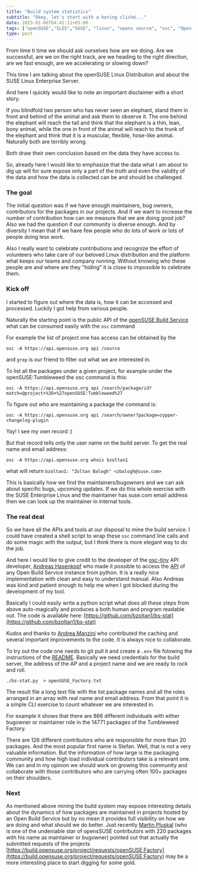 ```yaml
---
title: "Build system statistics"
subtitle: "Okey, let's start with a boring cliché..."
date: 2023-01-06T04:41:11+03:00
tags: ["openSUSE","SLES","SUSE", "linux", "opens source", "osc", "Open Build Service", "LDAP"]
type: post
---
```


From time ti time we should ask ourselves how are we doing. Are we successful, are we on the right track, are we heading to the right direction, are we fast enough, are we accelerating or slowing  down?

This time I am talking about the openSUSE  Linux Distribution and about the SUSE Linux Enterprise Server.

And here I quickly would like to note an important disclaimer with a short story. 

If you blindfold two person who has never seen an elephant, stand  them in front and behind of the animal and ask them to observe it. The one behind the elephant will reach the tail and think that the elephant is a thin, lean, bony animal, while the one in front of the animal will reach to the trunk of the elephant and think that it is a muscular, flexible, hose-like animal. Naturally both are terribly wrong. 

Both draw their own conclusion based on the data they have access to.

So, already here I would like to emphasize that the data what I am about to dig up will for sure expose only a part of the truth and even the validity of the data and how the data is collected can be and should be challenged.

### The goal 

The initial question was if we have enough maintainers, bug owners, contributors for the packages in our projects. And if we want to increase the number of contribution how can we measure that we are doing good job? Also we had the question if our community is diverse enough. And by diversity I mean that if we have few people who do lots of work or lots of people doing less work.

Also I really want to celebrate contributions and recognize the effort of volunteers who take care of our beloved Linux distribution and the platform what keeps our teams and company running. Without knowing who these people are and where are they "hiding" it is close to impossible to celebrate them.

### Kick off

I started to figure out where the data is, how it can be accessed and processed. Luckily I got help from various people.

Naturally  the starting point is the public API of the [openSUSE Build Service](https://build.opensuse.org/) what can be consumed easily with the `osc` command

For example the list of project one has access can be obtained by the
```
osc -A https://api.opensuse.org api /source
```

and `grep` is our friend to filter out what we are interested in.

To list all the packages under a given project, for example under the openSUSE:Tumbleweed the osc command is this:

```
osc -A https://api.opensuse.org api /search/package/id?match=@project+%3D+%27openSUSE:Tumbleweed%27
```

To figure out who are maintaining a package the command is:

```
osc -A https://api.opensuse.org api /search/owner?package=zypper-changelog-plugin
```

Yay! I see my own record :)

But that record tells only the user name on the build server. To get the real name and email address:

```
osc -A https://api.opensuse.org whois bzoltan1
```

what will return `bzoltan1: "Zoltan Balogh" <zbalogh@suse.com>`

This is basically how we find the maintainers/bugowners and we can ask about specific bugs, upcoming updates. If we do this whole exercise with the SUSE Enterprise Linux and the maintainer has suse.com email address then we can look up the maintainer in internal tools.

### The real deal

So we have all the APIs and tools at our disposal to mine the build service. I could have created a shell script to wrap these `osc` command line calls and do some magic with the output, but I think there is more elegant way to do the job.

And here I would like to give credit to the developer of the [osc-tiny](https://osc-tiny.readthedocs.io) API developer,  [Andreas Hasenkopf](https://github.com/crazyscientist) who made it possible to access the [API](https://build.opensuse.org/apidocs/index) of any Open Build Service instance from python. It is a really nice implementation with clean and easy to understand manual. Also Andreas was kind and patient enough to help me when I got blocked during the development of my tool.


Basically I could easily write a python script what does all these steps from above auto-magically and produces a both human and program readable out. The code is available here: [https://github.com/bzoltan1/bs-stat](https://github.com/bzoltan1/bs-stat)

Kudos and thanks to [Andrea Manzini](https://github.com/ilmanzo) who contributed the caching and several important improvements to the code. It is always nice to collaborate.

To try out the code one needs to git pull it and  create a `.env` file folowing the instructions of the [README](https://github.com/bzoltan1/bs-stat/blob/main/README.md). Basically we need credentials for the build server, the address of the AP and a project name and we are ready to rock and roll.

```
./bs-stat.py  > openSUSE_Factory.txt
```


The result file a long text file with the list package names and all the roles arranged in an array with real name and email address. From that point it is a simple CLI exercise to count whatever we are interested in.


For example it shows that there are 866 different individuals with either bugowner or maintainer role in the 14771 packages of the Tumbleweed Factory.

There are 126 different contributors who are responsible for more than 20 packages. And the most popular first name is Stefan. Well, that is not a very valuable information. But the information of how large is the packaging community and how high load individual contributors take is a relevant one. We can and in my opinion we should work on growing this community and collaborate with those contributors who are carrying often 100+ packages on their shoulders.

### Next

As mentioned above mining the build system may expose interesting details about the dynamics of how packages are maintained in projects hosted by an Open Build Service but by no mean it provides full visibility on how we are doing and what should we do better.  Just recently [Martin Pluskal](https://build.opensuse.org/users/mpluskal) (who is one of the undeniable star of opensSUSE contributors with 220 packages with his name as maintainer or bugowner) pointed out that actually the submitted requests of the projects [https://build.opensuse.org/project/requests/openSUSE:Factory](https://build.opensuse.org/project/requests/openSUSE:Factory) may be a more interesting place to start digging for some gold. 

